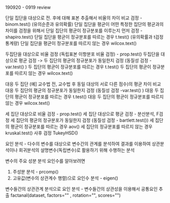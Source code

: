 190920 - 0919 review



단일 집단을 대상으로 전. 후에 대해 표본 추출해서 비율의 차이 비교  검정 - binom.test() (유의순준과 유의확률)
단일 집단을 평균이 어떤 특정한 집단의 평균과의 차이를 검정을 위해서 단일 집단의 평균이 정규분포를 이루는지 먼저 검정 -shapiro.test()
단일 집단을 평균이 정규분포를 따르는 경우 t.test() (유의확률과 t검정통계량)
단일 집단을 평균이 정규분포를 따르지 않는 경우 wilcox.text()

두집단을 대상으로 비율 검정 (독립표본 이항분포 비율 검정) - prop.test()
두집단을 대상으로 평균 검정 ->  두 집단의 평균의 정규분포가 동일한지 검정 (동질성 검정 -var.test() )
두 집단의 평균이 정규분포를 따르는 경우 t.test()
두 집단의 평균이 정규분포를 따르지 않는 경우 wilcox.text()

대응 두 집단 (예] 교수법 전, 교수법 후 동일 대상의 서로 다른 점수)의 평균 차이 비교
대응 두 집단의 평균의 정규분포가 동일한지 검정 (동질성 검정 -var.test() )
대응 두 집단의 평균이 정규분포를 따르는 경우 t.test()
대응 두 집단의 평균이 정규분포를 따르지 않는 경우 wilcox.text()

세 집단 대상으로 비율 검정 - prop.test()
세 집단 대상으로 평균 검정 - 분산분석, F검정
세 집단의 평균의 정규분포가 동일한지 검정 (동질성 검정 - bartlett.test())
세 집단의 평균이 정규분포를 따르는 경우 aov()
세 집단의 정규분포를 따르지 않는 경우 kruskal.test()
사후 검정 TukeyHSD()

요인 분석 - 다수의 변수를 대상으로 변수간의 관계를 분석하여 결과를 이용하여
 상관분석이나 회귀분석의 설명변수(독립변수)로 활용하기 위해 수행하는 분석

변수의 주요 성분 분석 요인수를 알아보려면
1. 주성분 분석 - prcomp()
2. 고유값(변수의 상관계수 행렬)으로 요인수 분석 - eigen()

변수들간의 상관관계 분석으로 요인 분석 - 변수들간의 상관성을 이용해서 공통요인 추출 factanal(dataset, factors="" , rotation="", scores="") 

